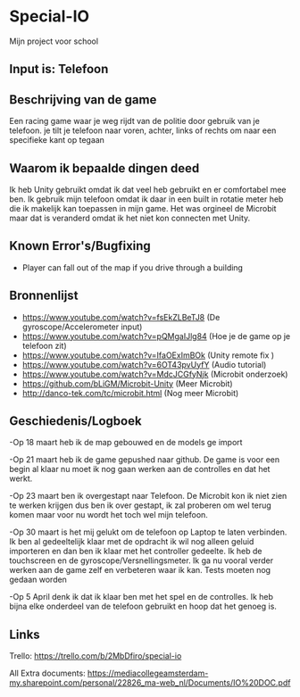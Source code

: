 # Special-IO
Mijn project voor school
## Input is: Telefoon ##


## Beschrijving van de game ##
Een racing game waar je weg rijdt van de politie door gebruik van je telefoon. je tilt je telefoon naar voren, achter, links of rechts om naar een specifieke kant op tegaan

## Waarom ik bepaalde dingen deed ##

Ik heb Unity gebruikt omdat ik dat veel heb gebruikt en er comfortabel mee ben. Ik gebruik mijn telefoon omdat ik daar in een built in rotatie meter heb die ik makelijk kan toepassen in mijn game. Het was orgineel de Microbit maar dat is veranderd omdat ik het niet kon connecten met Unity.


## Known Error's/Bugfixing ##

- Player can fall out of the map if you drive through a building

## Bronnenlijst ##
- https://www.youtube.com/watch?v=fsEkZLBeTJ8 (De gyroscope/Accelerometer input)
- https://www.youtube.com/watch?v=pQMgaIJlg84 (Hoe je de game op je telefoon zit)
- https://www.youtube.com/watch?v=IfaOExImBOk (Unity remote fix )
- https://www.youtube.com/watch?v=6OT43pvUyfY (Audio tutorial)
- https://www.youtube.com/watch?v=MdcJCGfyNjk (Microbit onderzoek)
- https://github.com/bLiGM/Microbit-Unity (Meer Microbit)
- http://danco-tek.com/tc/microbit.html (Nog meer Microbit)

## Geschiedenis/Logboek ##
-Op 18 maart heb ik de map gebouwed en de models ge import

-Op 21 maart heb ik de game gepushed naar github. De game is voor een begin al klaar nu moet ik nog gaan werken aan de controlles en dat het werkt.


-Op 23 maart ben ik overgestapt naar Telefoon. De Microbit kon ik niet zien te werken krijgen dus ben ik over gestapt, ik zal proberen om wel terug komen maar voor nu wordt het toch wel mijn telefoon.

-Op 30 maart is het mij gelukt om de telefoon op Laptop te laten verbinden. Ik ben al gedeeltelijk klaar met de opdracht ik wil nog alleen geluid importeren en dan ben ik klaar met het controller gedeelte. Ik heb de touchscreen en de gyroscope/Versnellingsmeter. Ik ga nu vooral verder werken aan de game zelf en verbeteren waar ik kan.
Tests moeten nog gedaan worden 

-Op 5 April denk ik dat ik klaar ben met het spel en de controlles. Ik heb bijna elke onderdeel van de telefoon gebruikt en hoop dat het genoeg is.

## Links ##
Trello: https://trello.com/b/2MbDfiro/special-io

All Extra documents: https://mediacollegeamsterdam-my.sharepoint.com/personal/22826_ma-web_nl/Documents/IO%20DOC.pdf
